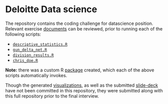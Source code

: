 # Deloitte Data science

The repository contains the coding challenge for datascience position.
Relevant exercise [documents](https://github.com/jeff1evesque/deloitte-data-exercise/tree/master/data)
can be reviewed, prior to running each of the following scripts:

- [`descriptive_statistics.R`](https://github.com/jeff1evesque/deloitte-data-exercise/blob/master/descriptive_statistics.R)
- [`gun_delta_net.R`](https://github.com/jeff1evesque/deloitte-data-exercise/blob/master/gun_delta_net.R)
- [`division_results.R`](https://github.com/jeff1evesque/deloitte-data-exercise/blob/master/division_results.R)
- [`chris_doe.R`](https://github.com/jeff1evesque/deloitte-data-exercise/blob/master/chris_doe.R)

**Note:** there was a custom R [package](https://github.com/jeff1evesque/deloitte-data-exercise/tree/master/packages/deloitteUtility)
created, which each of the above scripts automatically invokes.

Though the generated [visualizations](https://www.dropbox.com/sh/rbn6y3fzkuj6p8r/AACMXSYY6-MtYRmb4KNLw0PHa?dl=0),
as well as the submitted [slide-deck](https://www.dropbox.com/sh/66hm7m6r6mat20o/AACvzeltcyUjbQ8GNnFNudG2a?dl=0)
have not been committed in this repository, they were submitted along with this full repository prior to the final
interview.